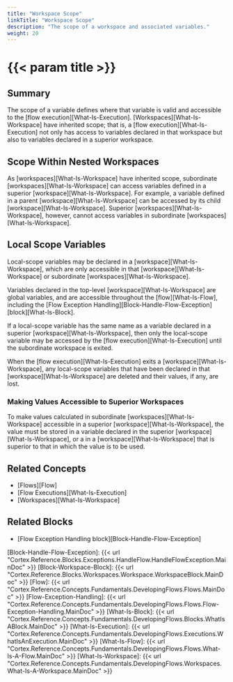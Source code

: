 ```yaml
---
title: "Workspace Scope"
linkTitle: "Workspace Scope"
description: "The scope of a workspace and associated variables."
weight: 20
---
```


# {{< param title >}}

## Summary

The scope of a variable defines where that variable is valid and accessible to the [flow execution][What-Is-Execution]. [Workspaces][What-Is-Workspace] have inherited scope; that is, a [flow execution][What-Is-Execution] not only has access to variables declared in that workspace but also to variables declared in a superior workspace.

## Scope Within Nested Workspaces

As [workspaces][What-Is-Workspace] have inherited scope, subordinate [workspaces][What-Is-Workspace] can access variables defined in a superior [workspace][What-Is-Workspace]. For example, a variable defined in a parent [workspace][What-Is-Workspace] can be accessed by its child [workspace][What-Is-Workspace]. Superior [workspaces][What-Is-Workspace], however, cannot access variables in subordinate [workspaces][What-Is-Workspace].

## Local Scope Variables

Local-scope variables may be declared in a [workspace][What-Is-Workspace], which are only accessible in that [workspace][What-Is-Workspace] or subordinate [workspaces][What-Is-Workspace].

Variables declared in the top-level [workspace][What-Is-Workspace] are global variables, and are accessible throughout the [flow][What-Is-Flow], including the [Flow Exception Handling][Block-Handle-Flow-Exception] [block][What-Is-Block].

If a local-scope variable has the same name as a variable declared in a superior [workspace][What-Is-Workspace], then only the local-scope variable may be accessed by the [flow execution][What-Is-Execution] until the subordinate workspace is exited.

When the [flow execution][What-Is-Execution] exits a [workspace][What-Is-Workspace], any local-scope variables that have been declared in that [workspace][What-Is-Workspace] are deleted and their values, if any, are lost.

### Making Values Accessible to Superior Workspaces

To make values calculated in subordinate [workspaces][What-Is-Workspace] accessible in a superior [workspace][What-Is-Workspace], the value must be stored in a variable declared in the superior [workspace][What-Is-Workspace], or a in a [workspace][What-Is-Workspace] that is superior to that in which the value is to be used.

## Related Concepts

* [Flows][Flow]
* [Flow Executions][What-Is-Execution]
* [Workspaces][What-Is-Workspace]

## Related Blocks

* [Flow Exception Handling block][Block-Handle-Flow-Exception]

[Block-Handle-Flow-Exception]: {{< url "Cortex.Reference.Blocks.Exceptions.HandleFlow.HandleFlowException.MainDoc" >}}
[Block-Workspace-Block]: {{< url "Cortex.Reference.Blocks.Workspaces.Workspace.WorkspaceBlock.MainDoc" >}}
[Flow]: {{< url "Cortex.Reference.Concepts.Fundamentals.DevelopingFlows.Flows.MainDoc" >}}
[Flow-Exception-Handling]: {{< url "Cortex.Reference.Concepts.Fundamentals.DevelopingFlows.Flows.Flow-Exception-Handling.MainDoc" >}}
[What-Is-Block]: {{< url "Cortex.Reference.Concepts.Fundamentals.DevelopingFlows.Blocks.WhatIsABlock.MainDoc" >}}
[What-Is-Execution]: {{< url "Cortex.Reference.Concepts.Fundamentals.DevelopingFlows.Executions.WhatIsAnExecution.MainDoc" >}}
[What-Is-Flow]: {{< url "Cortex.Reference.Concepts.Fundamentals.DevelopingFlows.Flows.What-Is-A-Flow.MainDoc" >}}
[What-Is-Workspace]: {{< url "Cortex.Reference.Concepts.Fundamentals.DevelopingFlows.Workspaces.What-Is-A-Workspace.MainDoc" >}}
